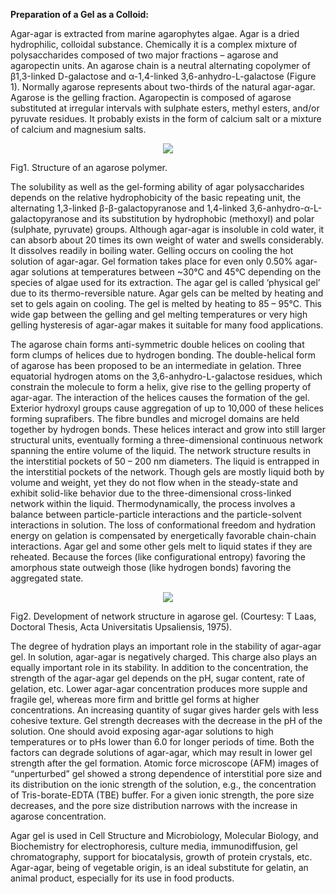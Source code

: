 **Preparation of a Gel as a Colloid:**

Agar-agar is extracted from marine agarophytes algae. Agar is a dried hydrophilic, colloidal substance. Chemically it is a complex mixture of polysaccharides composed of two major fractions – agarose and agaropectin units. An agarose chain is a neutral alternating copolymer of β1,3-linked D-galactose and α-1,4-linked 3,6-anhydro-L-galactose (Figure 1). Normally agarose represents about two-thirds of the natural agar-agar. Agarose is the gelling fraction. Agaropectin is composed of agarose substituted at irregular intervals with sulphate esters, methyl esters, and/or pyruvate residues. It probably exists in the form of calcium salt or a mixture of calcium and magnesium salts.

<center><img src="images/pic1.png">  </center>

Fig1. Structure of an agarose polymer.

The solubility as well as the gel-forming ability of agar polysaccharides depends on the relative hydrophobicity of the basic repeating unit, the alternating 1,3-linked β-β-galactopyranose and 1,4-linked 3,6-anhydro-α-L-galactopyranose and its substitution by hydrophobic (methoxyl) and polar (sulphate, pyruvate) groups. Although agar-agar is insoluble in cold water, it can absorb about 20 times its own weight of water and swells considerably. It dissolves readily in boiling water. Gelling occurs on cooling the hot solution of agar-agar. Gel formation takes place for even only 0.50% agar-agar solutions at temperatures between ~30°C and 45°C depending on the species of algae used for its extraction. The agar gel is called ‘physical gel’ due to its thermo-reversible nature. Agar gels can be melted by heating and set to gels again on cooling. The gel is melted by heating to 85 – 95°C. This wide gap between the gelling and gel melting temperatures or very high gelling hysteresis of agar-agar makes it suitable for many food applications.

The agarose chain forms anti-symmetric double helices on cooling that form clumps of helices due to hydrogen bonding. The double-helical form of agarose has been proposed to be an intermediate in gelation. Three equatorial hydrogen atoms on the 3,6-anhydro-L-galactose residues, which constrain the molecule to form a helix, give rise to the gelling property of agar-agar. The interaction of the helices causes the formation of the gel. Exterior hydroxyl groups cause aggregation of up to 10,000 of these helices forming suprafibers. The fibre bundles and microgel domains are held together by hydrogen bonds. These helices interact and grow into still larger structural units, eventually forming a three-dimensional continuous network spanning the entire volume of the liquid. The network structure results in the interstitial pockets of 50 – 200 nm diameters. The liquid is entrapped in the interstitial pockets of the network. Though gels are mostly liquid both by volume and weight, yet they do not flow when in the steady-state and exhibit solid-like behavior due to the three-dimensional cross-linked network within the liquid. Thermodynamically, the process involves a balance between particle-particle interactions and the particle-solvent interactions in solution. The loss of conformational freedom and hydration energy on gelation is compensated by energetically favorable chain-chain interactions. Agar gel and some other gels melt to liquid states if they are reheated. Because the forces (like configurational entropy) favoring the amorphous state outweigh those (like hydrogen bonds) favoring the aggregated state.

 <center><img src="images/pic2.png">  </center>

Fig2. Development of network structure in agarose gel. (Courtesy: T Laas, Doctoral Thesis, Acta Universitatis Upsaliensis, 1975).

The degree of hydration plays an important role in the stability of agar-agar gel. In solution, agar-agar is negatively charged. This charge also plays an equally important role in its stability. In addition to the concentration, the strength of the agar-agar gel depends on the pH, sugar content, rate of gelation, etc. Lower agar-agar concentration produces more supple and fragile gel, whereas more firm and brittle gel forms at higher concentrations. An increasing quantity of sugar gives harder gels with less cohesive texture. Gel strength decreases with the decrease in the pH of the solution. One should avoid exposing agar-agar solutions to high temperatures or to pHs lower than 6.0 for longer periods of time. Both the factors can degrade solutions of agar-agar, which may result in lower gel strength after the gel formation. Atomic force microscope (AFM) images of “unperturbed” gel showed a strong dependence of interstitial pore size and its distribution on the ionic strength of the solution, e.g., the concentration of Tris-borate-EDTA (TBE) buffer. For a given ionic strength, the pore size decreases, and the pore size distribution narrows with the increase in agarose concentration.

Agar gel is used in Cell Structure and Microbiology, Molecular Biology, and Biochemistry for electrophoresis, culture media, immunodiffusion, gel chromatography, support for biocatalysis, growth of protein crystals, etc. Agar-agar, being of vegetable origin, is an ideal substitute for gelatin, an animal product, especially for its use in food products.

